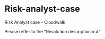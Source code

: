 # Risk-analyst-case
Risk Analyst case - Cloudwalk

Please reffer to the "Resolution description.md"
